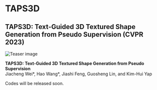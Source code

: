 # TAPS3D
## TAPS3D: Text-Guided 3D Textured Shape Generation from Pseudo Supervision (CVPR 2023)  </sub>

![Teaser image]()

**TAPS3D: Text-Guided 3D Textured Shape Generation from Pseudo Supervision**<br>
Jiacheng Wei*, Hao Wang*, Jiashi Feng, Guosheng Lin, and Kim-Hui Yap

Codes will be released soon.
